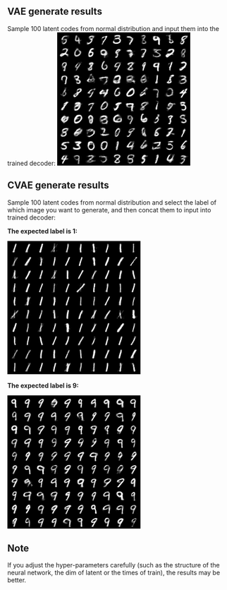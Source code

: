 ## VAE generate results
Sample 100 latent codes from normal distribution and input them into the trained decoder:
![generate_from_vae](generate_results/generate_from_vae.png)


## CVAE generate results
Sample 100 latent codes from normal distribution and select the label of which image you want to generate, and then concat them to input into trained decoder:

**The expected label is 1:**

![generate_from_cvae_with_label_1](generate_results/generate_from_cvae_with_label_1.png)

**The expected label is 9:**

![generate_from_cvae_with_label_9](generate_results/generate_from_cvae_with_label_9.png)

## Note

If you  adjust the hyper-parameters carefully (such as the structure of the neural network, the dim of latent or the times of train), the results may be better.